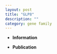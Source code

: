 ```yaml
---
layout: post
title: "GLP8"
description: ""
category: gene family
---
```


* **Information**  

* **Publication**  


